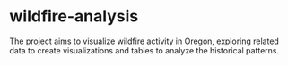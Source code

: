# wildfire-analysis
The project aims to visualize wildfire activity in Oregon, exploring related data to create visualizations and tables to analyze the historical patterns.

